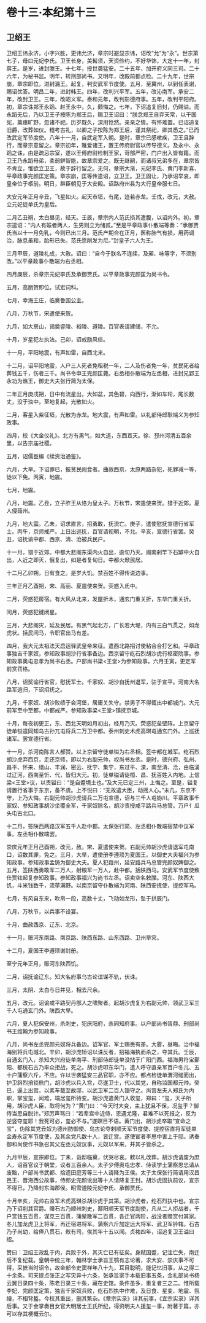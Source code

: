 # 卷十三·本纪第十三

## 卫绍王

卫绍王讳永济，小字兴胜，更讳允济，章宗时避显宗讳，诏改“允”为“永”。世宗第七子，母曰元妃李氏。卫王长身，美髯须，天资俭约，不好华饰，大定十一年，封薛王。是岁，进封滕王。十七年，授世袭猛安。二十五年，加开府义同三司。二十六年，为秘书监。明年，转刑部尚书。又明年，改殿前都点检。二十九年，世宗崩，章宗即位，进封潞王。起复，判安武军节度使。五月，至冀州，以到任表谢，赐诏优答。明昌二年，进封韩王。四年，改判兴平军。五年，改沁南军。承安二年，改封卫王。三年，改昭义军。泰和元年，改判彰德府事。五年，改判平阳府。初，章宗诛郑王永蹈、赵王永中，久，颇悔之。七年，下诏追复旧封，仍赐谥。而永蹈无后，乃以卫王子按陈为郑王后，赐卫王诏曰：“朕念郑王自弃天常，以干国宪，藁瘗旷野，忽诸不祀。历岁既久，深用怆然。亲亲之情。有怀难置。已诏追复旧爵，改葬如仪。稽考古礼，以卿之子按陈为郑王后，谨其祭祀，卿其悉之。”已而改武定军节度使。八年十一月，自武定军入朝。是时，章宗已感嗽疾，卫王且辞行，而章宗意留之。章宗初年，雅爱诸王，置王传府尉官以传导德义。及永中、永蹈之诛，由是疏忌宗室，遂以王傅府尉检制王家，苛部严密，门户出入皆有籍。而卫王乃永蹈母弟，柔弱鲜智能，故章宗爱之。既无继嗣，而诸叔兄弟多在，章宗皆不肯立，惟欲立卫王，故于辞行留之。无何，章宗大渐，元妃李氏、黄门李新喜、平章政事完颜匡定策。章宗崩，匡等传遣诏，立卫王。卫王固让，乃承诏举哀，即皇帝位于柩前。明日，群臣朝见于大安殿。诏路府州县为大行皇帝服七日。

大安元年正月辛丑，飞星如火。起天市垣，有尾，迹若赤龙。壬戌，改元，大赦。立元妃徒单氏为皇后。

二月乙丑朔，太白昼见，经天。壬辰，章宗内人范氏损其遣腹，以诏内外。初，章宗遣诏：“内人有娠者两人，生男则立为储贰。”至是平章政事仆散端等奏：“承御贾氏当以十一月免乳，今则已出三月。范氏产期合在正月，医称胎气有损，用药调治，脉息虽和，胎形已失。范氏愿削发为尼。”封皇子六人为王。

三月甲辰，道陵礼成，大赦。诏曰：“自今于朕名不连续，及昶、咏等字，不须别改。”以平章政事仆散端为右丞相。

四月庚辰，杀章宗元妃李氏及承御贾氏。以平章政事完颜匡为尚书令。

五月，高丽贺即位。试宏词科。

七月，幸海王庄，临奠鲁国公主。

八月，万秋节，宋遣使来贺。

九月，如大房山，谒奠睿陵、裕陵、道陵。百官表请建储，不允。

十月，岁星犯左执法。己卯，诏戒励风俗。

十一月，平阳地震，有声如雷，自西北来。

十二月，诏平阳地震，人户三人死者免租税一年，二人及伤者免一年，贫民死者给葬钱五千，伤者三千。尚书令申王完颜匡薨。右丞相仆散端为左丞相，进封兄郢王永功为谯王，御史大夫张行简为太保。

二年正月庚戌朔，日中有流星出，大如盆，其色碧，向西行，渐如车轮，尾长数丈，没于浊中，至地复起，光散如火。

二月，客星入紫征垣，光散为赤龙。地大震，有声如雷。以礼部侍郎耿端义为参知政事。

四月，校《大金仪礼》。北方有黑气，如大道，东西亘天。徐、邳州河清五百余里，以告宗庙社稷。

五月，诏儒臣编《续资治通鉴》。

六月，大旱。下诏罪已，振贫民阙食者。曲赦西京、太原两路杂犯，死罪减一等，徒以下免。丙寅，地震。

七月，地震。

八月，地震。乙丑，立子胙王从恪为皇太子。万秋节，宋遣使来贺。猎于近郊。夏人侵葭州。

九月，地大震。乙未，诏求直言，招勇敢，抚流亡。庚子，遣使慰抚宣德行省军士。丙午，京师戒严。上日出巡抚，百官请视朝，不允。辛亥，宣德行省罢。癸丑，诏抚谕中都、西京、清、沧被兵民户。

十一月，猎于近郊。中都大悲阁东渠内火自出，逾旬乃灭。阁南刹竿下石罅中火自出，人近之即灭，俄复出，如是者复旬日。中都火焮民居。

十二月乙卯朔，日有食之。是岁大饥。禁百姓不得传说边事。

三年正月乙酉朔，宋、高丽、夏遣使来贺。荧惑入氐中。

二月，荧惑犯房宿。有大风从北来，发屋折木，通玄门重关折，东华门重关折。

闰月，荧惑犯键闭星。

三月，大悲阁灾，延及民居。有黑气起北方，广长若大堤，内有三白气贯之，如龙虎状。括民间马，令职官出马有差。

四月，我大元太祖法天启运驿武皇帝来征。遣西北路招讨使粘合合打乞和。平章政事独吉千家奴，参知政事胡沙行省事备边。西京留守纥石烈胡沙虎行枢密院事。参知政事奥屯忠孝为尚书右丞。户部尚书梁<王堂>为参知政事。六月壬寅，更定军前赏罚格。

八月，诏奖谕行省官，慰抚军士。千家奴、胡沙自抚州退军，驻于宣平。河南大名路军逃归，下诏招抚之。

九月，千家奴、胡沙败绩于会河堡，居庸关失守。禁男子不得辄出中都城门。大元前军至中至都，中都戒严。参知政事梁<王堂>镇抚京城。

十月，每夜初更正，东、西北天明如月初出，经月乃灭。荧惑犯垒壁阵。上京留守徒单镒遣同知乌古孙兀屯将兵二万卫中都。泰州刺史术虎高琪屯通玄门外。上巡抚诸军。罢宣德行省。

十一月，杀河南陈言人郝赞。以上京留守徒单镒为右丞相。签中都在城军。纥石烈胡沙虎弃西京，走还京师，即以为右副元帅，权尚书左丞。是时，德兴府、弘州、昌平、怀来、缙山、丰润、密云、抚宁、集宁，东过平、滦，南至清、沧，由临潢过辽河，西南至忻、代，皆归大元。初，徒单镒请徒桓、昌、抚百姓入内地。上信梁<王堂>议，以责镒曰：“是自蹙境土也。”及大元已定三州，上悔之。至是，镒复请置行省事于东京，备不虞。上不悦曰：“无故遣大臣，动摇人心。”未几，东京不守，上乃大悔。右副元帅胡沙虎请兵二万屯宣德，诏与三千人屯妫川。平章政事千家奴、参知政事胡沙坐覆全军，千家奴除名，胡沙责授咸平路兵马总管。万户亻瓜头屯古北口。

十二月，签陕西两路汉军五千人赴中都。太保张行简、左丞相仆散端宿禁中议军事。左丞相仆散端罢。

崇庆元年正月己酉朔，改元，赦。宋、夏遣使来贺。右副元帅胡沙虎请退军屯南口，诏数其罪，免之。三月，大旱，遣使册李遵顼为夏国王。以御史大夫福兴为参知政事。参知政事孟铸为御史大夫。夏人犯葭州，延安路兵马总管完颜奴婢御之。五月，签陕西勇敢军二万人，射粮军一万人，赴中都。括陕西马。安武军节度使致仕贾铉起复参知政事。参知政事福兴为尚书左丞。诏卖空名敕牒。河东、陕西大饥，斗米钱数千，流莩满野。以南京留守仆散端为河南、陕西安抚使，提控军马。

七月，有风自东来，吹帛一段，高数十丈，飞动如龙形，坠于拱辰门。

八月，万秋节，以兵事不设宴。

十月，曲赦西京、辽东、北京。

十一月，赈河东南路、南京路、陕西东路、山东西路、卫州旱灾。

十二月，夏国王李遵顼谢封册。

至宁元年正月，赈河东陕西饥。

二月，诏抚谕辽东。知大名府事乌古论谊谋不轨，伏诛。

三月，太阴、太白与日并见，相去尺余。

五月，改元。诏谕咸平路契丹部人之啸聚者。起胡沙虎复为右副元帅，领武卫军三千人屯通玄门外。陕西大旱。

六月，夏人犯保安州，杀刺史，犯庆阳府，杀同知府事。以户部尚书胥鼎、刑部尚书王维翰为参知政事。

八月，尚书左丞完颜元奴将兵备边。诏军官、军士赐赉有差。大雾，昼晦。治中福海别将兵屯城北。辛卯，胡沙虎矫诏以诛反者，招福海执而杀之，夺其兵。壬辰，自通玄门入，杀知大兴府徒单南平、刑部侍郎徒单没拈于广阳门西。福海男符宝鄯阳、都统石古乃率众拒战，死之。胡沙虎叩东华门，遣人呼守直亲军百户冬儿、五十户蒲察六斤，不应。许以世袭猛安三品官职，亦不应。都点检徒单渭河缒而出，护卫斜烈掊锁启门，胡沙虎以兵入宫，尽遂卫士，代以其党，自称监国都元帅。癸巳，逼上出宫。以素车载至故邸，以武卫军二百人锢守之。尚宫左夫人郑氏为内职，掌宝玺，闻难，端居玺所待变。胡沙虎遣黄门入收玺，郑曰：“玺，天子所用，胡沙虎人臣，取将何为？”黄门曰：“今天时大变，主上犹且不保，况玺乎？御侍当思自脱计。”郑厉声骂曰：“若辈宫中近侍，恩遇尤隆，君难不以死报之，反为逆竖夺玺耶！我死可必，玺必不与。”遂瞑目不语。黄门出，胡沙虎卒取“宣命之宝”，伪除其党丑奴为德州防御使、乌古论夺剌顺天军节度使、提控宿直将军徒单金寿永定军节度使，及其余党凡数十人，皆迁宫。遂使宦者李思中害上于邸。诱奉御和尚使作书急召其父左丞元奴议事，元奴以军来，并其子皆杀之。

九月甲辰，宣宗即位。丁未，诣邸临奠，伏哭尽哀。敕以礼改葬。胡沙虎请废为庶人，诏百官议于朝堂，议者三百余人。太子少傅奥屯忠孝、侍读学士蒲察思忠请从废黜，户部尚书武都、拾遗田庭芳等三十人请降为王侯。太子太保张行简请用汉昌邑王、晋海西公故事，侍郎史完颜讹出等十人请降复王封。胡沙虎固执前议，宣宗不得已，乃降封东海郡侯。昭雪道陵元妃李氏、承御贾氏。

十月辛亥，元帅右监军术虎高琪杀胡沙虎于其第。胡沙虎者，纥石烈执中也。宣宗乃下诏削其官爵。赠石古乃顺州刺史，鄯阳顺天军节度副使，凡从二人拒战者，千户赏钱五百贯，谋克三百贯，蒲辇散军二百贯，各迁官两阶，战没者赠赏付其家。冬儿加龙虎卫上将军，再迁宿进将军。蒲察六斤加定远大将军、武卫军钤辖。石古乃子尚幼，给俸八贯石，敕有司，俟其年十五以闻。贞祐四年，诏追复卫王谥曰绍。

赞曰：卫绍王政乱于内，兵败于外，其灭亡已有征矣。身弑国蹙，记注亡失，南迁后不复纪载。皇朝中统三年，翰林学士承旨王鹗有志论著，求大安、崇庆事不可得，采摭当时诏令，故金部令史窦祥年八十九，耳目聪明，能记忆旧事，从之得二十余条。司天提点张正之写灾异十六条，张承旨家手本载旧事五条，金礼部尚书杨云翼日录四十条，陈老日录三十条，藏在史馆。条件虽多，重复者三之二。惟所载李妃、完颜匡定策，独吉千家奴兵败，纥石烈执中作难，及日食、星变、地震、氛祲，不相背盭。今校其重出，删其繁杂。《章宗实录》详其前事，《宜宗实录》详其后事。又于金掌奏目女官大明居士王氏所纪，得资明夫人援玺一事，附著于篇，亦可以存其梗概云尔。
